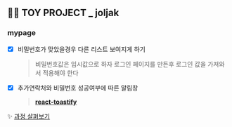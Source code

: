 ## 👩‍🎓 TOY PROJECT _ joljak
### mypage
- [x] 비밀번호가 맞았을경우 다른 리스트 보여지게 하기
	>  비밀번호값은 임시값으로 하자 로그인 페이지를 만든후 로그인 값을 가져와서 적용해야 한다
- [X] 추가연락처와 비밀번호 성공여부에 따른 알림창 
	 > [**react-toastify**](https://fkhadra.github.io/react-toastify/introduction) 

✨ [과정 살펴보기](https://github.com/globalmedia-joljak/web-frontend/pull/38/commits/79841b9a8efa9c31a2a16c509caa47d66c488697)
